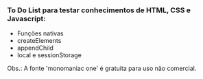 ### To Do List para testar conhecimentos de HTML, CSS e Javascript:
* Funções nativas
* createElements
* appendChild
* local e sessionStorage

Obs.: A fonte 'monomaniac one' é gratuita para uso não comercial.
